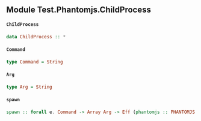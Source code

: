 ## Module Test.Phantomjs.ChildProcess

#### `ChildProcess`

``` purescript
data ChildProcess :: *
```

#### `Command`

``` purescript
type Command = String
```

#### `Arg`

``` purescript
type Arg = String
```

#### `spawn`

``` purescript
spawn :: forall e. Command -> Array Arg -> Eff (phantomjs :: PHANTOMJS | e) ChildProcess
```


